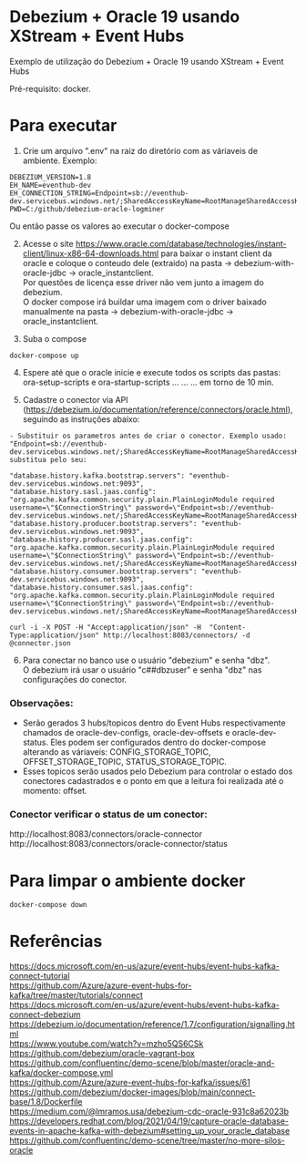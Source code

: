 # Debezium + Oracle 19 usando XStream + Event Hubs
 
Exemplo de utilização do Debezium + Oracle 19 usando XStream + Event Hubs

Pré-requisito: docker.

# Para executar

1) Crie um arquivo ".env" na raiz do diretório com as váriaveis de ambiente. Exemplo:
``` .env
DEBEZIUM_VERSION=1.8
EH_NAME=eventhub-dev
EH_CONNECTION_STRING=Endpoint=sb://eventhub-dev.servicebus.windows.net/;SharedAccessKeyName=RootManageSharedAccessKey;SharedAccessKey=XXX
PWD=C:/github/debezium-oracle-logminer
```
Ou então passe os valores ao executar o docker-compose

2) Acesse o site https://www.oracle.com/database/technologies/instant-client/linux-x86-64-downloads.html para baixar o instant client da oracle e coloque o conteudo dele (extraido) na pasta -> debezium-with-oracle-jdbc -> oracle_instantclient.  
Por questões de licença esse driver não vem junto a imagem do debezium.  
O docker compose irá buildar uma imagem com o driver baixado manualmente na pasta -> debezium-with-oracle-jdbc -> oracle_instantclient.

3) Suba o compose
```
docker-compose up
```

4) Espere até que o oracle inicie e execute todos os scripts das pastas: ora-setup-scripts e ora-startup-scripts ... ... ... em torno de 10 min.

5) Cadastre o conector via API (https://debezium.io/documentation/reference/connectors/oracle.html), seguindo as instruções abaixo:

```
- Substituir os parametros antes de criar o conector. Exemplo usado: "Endpoint=sb://eventhub-dev.servicebus.windows.net/;SharedAccessKeyName=RootManageSharedAccessKey;SharedAccessKey=XXX", substitua pelo seu:

"database.history.kafka.bootstrap.servers": "eventhub-dev.servicebus.windows.net:9093",
"database.history.sasl.jaas.config": "org.apache.kafka.common.security.plain.PlainLoginModule required username=\"$ConnectionString\" password=\"Endpoint=sb://eventhub-dev.servicebus.windows.net/;SharedAccessKeyName=RootManageSharedAccessKey;SharedAccessKey=XXX\";",
"database.history.producer.bootstrap.servers": "eventhub-dev.servicebus.windows.net:9093",
"database.history.producer.sasl.jaas.config": "org.apache.kafka.common.security.plain.PlainLoginModule required username=\"$ConnectionString\" password=\"Endpoint=sb://eventhub-dev.servicebus.windows.net/;SharedAccessKeyName=RootManageSharedAccessKey;SharedAccessKey=XXX\";",
"database.history.consumer.bootstrap.servers": "eventhub-dev.servicebus.windows.net:9093",
"database.history.consumer.sasl.jaas.config": "org.apache.kafka.common.security.plain.PlainLoginModule required username=\"$ConnectionString\" password=\"Endpoint=sb://eventhub-dev.servicebus.windows.net/;SharedAccessKeyName=RootManageSharedAccessKey;SharedAccessKey=XXX\";",

curl -i -X POST -H "Accept:application/json" -H  "Content-Type:application/json" http://localhost:8083/connectors/ -d @connector.json
```

6) Para conectar no banco use o usuário "debezium" e senha "dbz".  
O debezium irá usar o usuário "c##dbzuser" e senha "dbz" nas configurações do conector.

### Observações:
- Serão gerados 3 hubs/topicos dentro do Event Hubs respectivamente chamados de oracle-dev-configs, oracle-dev-offsets e oracle-dev-status. Eles podem ser configurados dentro do docker-compose alterando as váriaveis: CONFIG_STORAGE_TOPIC, OFFSET_STORAGE_TOPIC, STATUS_STORAGE_TOPIC.
- Esses topicos serão usados pelo Debezium para controlar o estado dos conectores cadastrados e o ponto em que a leitura foi realizada até o momento: offset.

### Conector verificar o status de um conector:
http://localhost:8083/connectors/oracle-connector  
http://localhost:8083/connectors/oracle-connector/status

# Para limpar o ambiente docker
```
docker-compose down
```

# Referências
https://docs.microsoft.com/en-us/azure/event-hubs/event-hubs-kafka-connect-tutorial  
https://github.com/Azure/azure-event-hubs-for-kafka/tree/master/tutorials/connect  
https://docs.microsoft.com/en-us/azure/event-hubs/event-hubs-kafka-connect-debezium  
https://debezium.io/documentation/reference/1.7/configuration/signalling.html  
https://www.youtube.com/watch?v=mzho5QS6CSk  
https://github.com/debezium/oracle-vagrant-box  
https://github.com/confluentinc/demo-scene/blob/master/oracle-and-kafka/docker-compose.yml  
https://github.com/Azure/azure-event-hubs-for-kafka/issues/61  
https://github.com/debezium/docker-images/blob/main/connect-base/1.8/Dockerfile  
https://medium.com/@lmramos.usa/debezium-cdc-oracle-931c8a62023b  
https://developers.redhat.com/blog/2021/04/19/capture-oracle-database-events-in-apache-kafka-with-debezium#setting_up_your_oracle_database  
https://github.com/confluentinc/demo-scene/tree/master/no-more-silos-oracle
